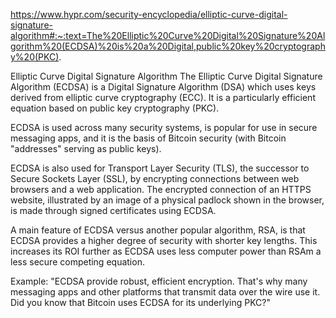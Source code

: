 https://www.hypr.com/security-encyclopedia/elliptic-curve-digital-signature-algorithm#:~:text=The%20Elliptic%20Curve%20Digital%20Signature%20Algorithm%20(ECDSA)%20is%20a%20Digital,public%20key%20cryptography%20(PKC).

Elliptic Curve Digital Signature Algorithm
The Elliptic Curve Digital Signature Algorithm (ECDSA) is a Digital Signature Algorithm (DSA) which uses keys derived from elliptic curve cryptography (ECC). It is a particularly efficient equation based on public key cryptography (PKC).

ECDSA is used across many security systems, is popular for use in secure messaging apps, and it is the basis of Bitcoin security (with Bitcoin "addresses" serving as public keys).

ECDSA is also used for Transport Layer Security (TLS), the successor to Secure Sockets Layer (SSL), by encrypting connections between web browsers and a web application. The encrypted connection of an HTTPS website, illustrated by an image of a physical padlock shown in the browser, is made through signed certificates using ECDSA.

A main feature of ECDSA versus another popular algorithm, RSA, is that ECDSA provides a higher degree of security with shorter key lengths. This increases its ROI further as ECDSA uses less computer power than RSAm a less secure competing equation.

Example:
"ECDSA provide robust, efficient encryption. That's why many messaging apps and other platforms that transmit data over the wire use it. Did you know that Bitcoin uses ECDSA for its underlying PKC?"

